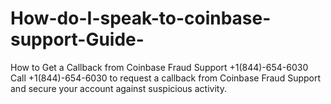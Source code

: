 # How-do-I-speak-to-coinbase-support-Guide-
How to Get a Callback from Coinbase Fraud Support +1(844)-654-6030 Call +1(844)-654-6030 to request a callback from Coinbase Fraud Support and secure your account against suspicious activity.
